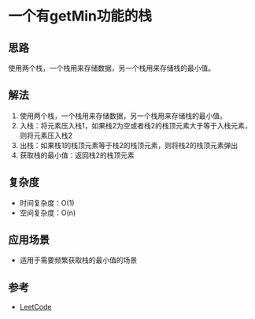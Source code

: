 # 一个有getMin功能的栈

## 思路
使用两个栈，一个栈用来存储数据，另一个栈用来存储栈的最小值。

## 解法
1. 使用两个栈，一个栈用来存储数据，另一个栈用来存储栈的最小值。
2. 入栈：将元素压入栈1，如果栈2为空或者栈2的栈顶元素大于等于入栈元素，则将元素压入栈2
3. 出栈：如果栈1的栈顶元素等于栈2的栈顶元素，则将栈2的栈顶元素弹出
4. 获取栈的最小值：返回栈2的栈顶元素

## 复杂度
- 时间复杂度：O(1)
- 空间复杂度：O(n)

## 应用场景
- 适用于需要频繁获取栈的最小值的场景


## 参考
- [LeetCode](https://leetcode-cn.com/problems/min-stack)
